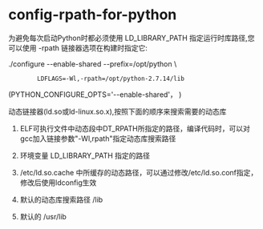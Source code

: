 # config-rpath-for-python



为避免每次启动Python时都必须使用 LD_LIBRARY_PATH 指定运行时库路径,您可以使用 -rpath 链接器选项在构建时指定它:

./configure --enable-shared --prefix=/opt/python \

            LDFLAGS=-Wl,-rpath=/opt/python-2.7.14/lib

(PYTHON_CONFIGURE_OPTS='--enable-shared'，  ) 

动态链接器(ld.so或ld-linux.so.x),按照下面的顺序来搜索需要的动态库

1. ELF可执行文件中动态段中DT_RPATH所指定的路径，编译代码时，可以对gcc加入链接参数"-Wl,rpath"指定动态库搜索路径

2. 环境变量 LD_LIBRARY_PATH 指定的路径

3. /etc/ld.so.cache 中所缓存的动态路径，可以通过修改/etc/ld.so.conf指定，修改后使用ldconfig生效

4. 默认的动态库搜索路径 /lib

5. 默认的 /usr/lib
